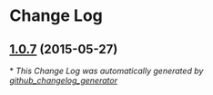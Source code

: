 # Change Log

## [1.0.7](https://github.com/auth0/Lock-GooglePlus.Android/tree/1.0.7) (2015-05-27)



\* *This Change Log was automatically generated by [github_changelog_generator](https://github.com/skywinder/Github-Changelog-Generator)*